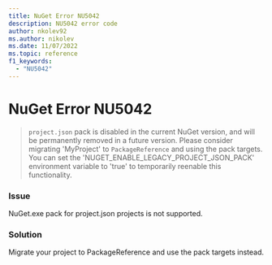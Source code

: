 ```yaml
---
title: NuGet Error NU5042
description: NU5042 error code
author: nkolev92
ms.author: nikolev
ms.date: 11/07/2022
ms.topic: reference
f1_keywords: 
  - "NU5042"
---
```


# NuGet Error NU5042

> `project.json` pack is disabled in the current NuGet version, and will be permanently removed in a future version.
> Please consider migrating 'MyProject' to `PackageReference` and using the pack targets.
> You can set the 'NUGET_ENABLE_LEGACY_PROJECT_JSON_PACK' environment variable to 'true' to temporarily reenable this functionality.

### Issue

NuGet.exe pack for project.json projects is not supported.

### Solution

Migrate your project to PackageReference and use the pack targets instead.